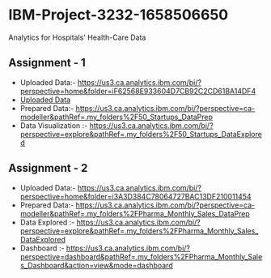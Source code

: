 # IBM-Project-3232-1658506650
Analytics for Hospitals' Health-Care Data
## Assignment - 1
* Uploaded Data:- https://us3.ca.analytics.ibm.com/bi/?perspective=home&folder=iF62568E933604D7CB92C2CD61BA14DF4
* [Uploaded Data](https://us3.ca.analytics.ibm.com/bi/?perspective=home&folder=iF62568E933604D7CB92C2CD61BA14DF4)
* Prepared Data:- https://us3.ca.analytics.ibm.com/bi/?perspective=ca-modeller&pathRef=.my_folders%2F50_Startups_DataPrep
* Data Visualization :- https://us3.ca.analytics.ibm.com/bi/?perspective=explore&pathRef=.my_folders%2F50_Startups_DataExplored

## Assignment - 2
* Uploaded Data:- https://us3.ca.analytics.ibm.com/bi/?perspective=home&folder=i3A3D384C78064727BAC13DF210011454
* Prepared Data:- https://us3.ca.analytics.ibm.com/bi/?perspective=ca-modeller&pathRef=.my_folders%2FPharma_Monthly_Sales_DataPrep
* Data Explored :- https://us3.ca.analytics.ibm.com/bi/?perspective=explore&pathRef=.my_folders%2FPharma_Monthly_Sales_DataExplored
* Dashboard :- https://us3.ca.analytics.ibm.com/bi/?perspective=dashboard&pathRef=.my_folders%2FPharma_Monthly_Sales_Dashboard&action=view&mode=dashboard
